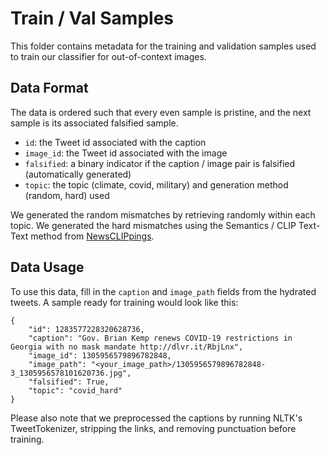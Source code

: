 # Train / Val Samples

This folder contains metadata for the training and validation samples used to train our classifier for out-of-context images.

## Data Format
The data is ordered such that every even sample is pristine, and the next sample is its associated falsified sample.

- `id`: the Tweet id associated with the caption
- `image_id`: the Tweet id associated with the image
- `falsified`: a binary indicator if the caption / image pair is falsified (automatically generated)
- `topic`: the topic (climate, covid, military) and generation method (random, hard) used

We generated the random mismatches by retrieving randomly within each topic. We generated the hard mismatches using the Semantics / CLIP Text-Text method from [NewsCLIPpings](arxiv.org/abs/2104.05893).

## Data Usage
To use this data, fill in the `caption` and `image_path` fields from the hydrated tweets. A sample ready for training would look like this:

```
{
	"id": 1283577228320628736,
	"caption": "Gov. Brian Kemp renews COVID-19 restrictions in Georgia with no mask mandate http://dlvr.it/RbjLnx",
	"image_id": 1305956579896782848,
	"image_path": "<your_image_path>/1305956579896782848-3_1305956578101620736.jpg",
	"falsified": True,
	"topic": "covid_hard"
}
```

Please also note that we preprocessed the captions by running NLTK's TweetTokenizer, stripping the links, and removing punctuation before training.

